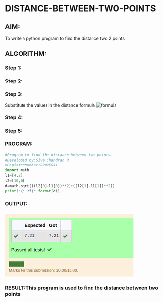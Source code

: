 # DISTANCE-BETWEEN-TWO-POINTS

## AIM:
To write a python program to find the distance two 2 points
## ALGORITHM:
### Step 1: 
### Step 2: 
### Step 3: 
Substitute the values in the distance formula  ![formula](/formula.jpg)
### Step 4: 
### Step 5: 
### PROGRAM:
``` python
#Program to find the distance between two points.
#Developed by:Siva Chandran R
#RegisterNumber:22005531
import math 
l1=[4,2]
l2=[10,6]
d=math.sqrt(((l2[0]-l1[0])**2)+((l2[1]-l1[1])**2))
print("{:.2f}".format(d))
  ```


### OUTPUT:
![OUTPUT](OU.png)


### RESULT:This program is used to find the distance between two points
